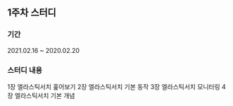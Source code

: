 ## 1주차 스터디

### 기간
2021.02.16 ~ 2020.02.20

### 스터디 내용
1장 엘라스틱서치 훑어보기
2장 엘라스틱서치 기본 동작
3장 엘라스틱서치 모니터링
4장 엘라스틱서치 기본 개념
